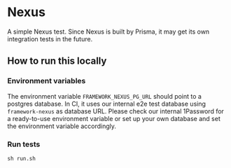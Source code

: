 # Nexus

A simple Nexus test. Since Nexus is built by Prisma, it may get its own integration tests in the future.

## How to run this locally

### Environment variables

The environment variable `FRAMEWORK_NEXUS_PG_URL` should point to a postgres database.
In CI, it uses our internal e2e test database using `framework-nexus` as database URL.
Please check our internal 1Password for a ready-to-use environment variable or 
set up your own database and set the environment variable accordingly.

### Run tests

```shell script
sh run.sh
```
